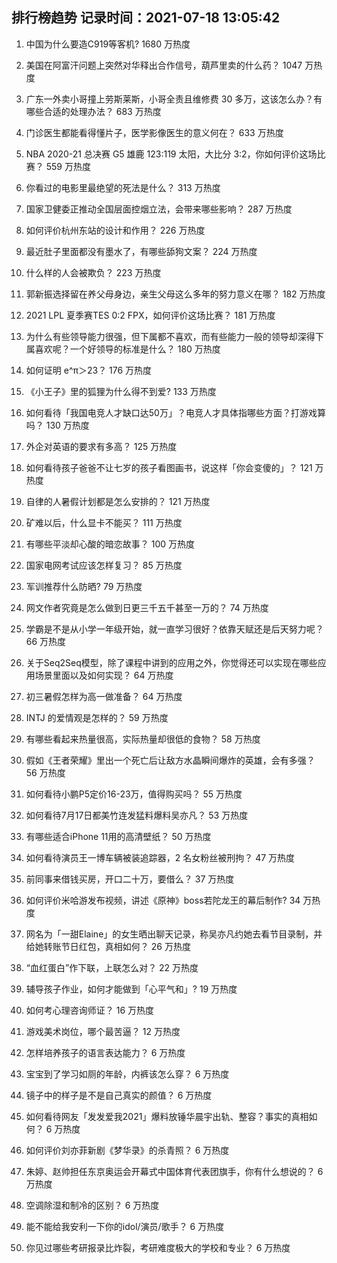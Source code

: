 
## 排行榜趋势 记录时间：2021-07-18 13:05:42
  
  1. 中国为什么要造C919等客机? 1680 万热度
    
  2. 美国在阿富汗问题上突然对华释出合作信号，葫芦里卖的什么药？ 1047 万热度
    
  3. 广东一外卖小哥撞上劳斯莱斯，小哥全责且维修费 30 多万，这该怎么办？有哪些合适的处理办法？ 683 万热度
    
  4. 门诊医生都能看得懂片子，医学影像医生的意义何在？ 633 万热度
    
  5. NBA 2020-21 总决赛 G5 雄鹿 123:119 太阳，大比分 3:2，你如何评价这场比赛？ 559 万热度
    
  6. 你看过的电影里最绝望的死法是什么？ 313 万热度
    
  7. 国家卫健委正推动全国层面控烟立法，会带来哪些影响？ 287 万热度
    
  8. 如何评价杭州东站的设计和作用？ 226 万热度
    
  9. 最近肚子里面都没有墨水了，有哪些舔狗文案？ 224 万热度
    
  10. 什么样的人会被欺负？ 223 万热度
    
  11. 郭新振选择留在养父母身边，亲生父母这么多年的努力意义在哪？ 182 万热度
    
  12. 2021 LPL 夏季赛TES 0:2 FPX，如何评价这场比赛？ 181 万热度
    
  13. 为什么有些领导能力很强，但下属都不喜欢，而有些能力一般的领导却深得下属喜欢呢？一个好领导的标准是什么？ 180 万热度
    
  14. 如何证明 e^π＞23？ 176 万热度
    
  15. 《小王子》里的狐狸为什么得不到爱? 133 万热度
    
  16. 如何看待「我国电竞人才缺口达50万」？电竞人才具体指哪些方面？打游戏算吗？ 130 万热度
    
  17. 外企对英语的要求有多高？ 125 万热度
    
  18. 如何看待孩子爸爸不让七岁的孩子看图画书，说这样「你会变傻的」？ 121 万热度
    
  19. 自律的人暑假计划都是怎么安排的？ 121 万热度
    
  20. 矿难以后，什么显卡不能买？ 111 万热度
    
  21. 有哪些平淡却心酸的暗恋故事？ 100 万热度
    
  22. 国家电网考试应该怎样复习？ 85 万热度
    
  23. 军训推荐什么防晒? 79 万热度
    
  24. 网文作者究竟是怎么做到日更三千五千甚至一万的？ 74 万热度
    
  25. 学霸是不是从小学一年级开始，就一直学习很好？依靠天赋还是后天努力呢？ 66 万热度
    
  26. 关于Seq2Seq模型，除了课程中讲到的应用之外，你觉得还可以实现在哪些应用场景里面以及如何实现？ 64 万热度
    
  27. 初三暑假怎样为高一做准备？ 64 万热度
    
  28. INTJ 的爱情观是怎样的？ 59 万热度
    
  29. 有哪些看起来热量很高，实际热量却很低的食物？ 58 万热度
    
  30. 假如《王者荣耀》里出一个死亡后让敌方水晶瞬间爆炸的英雄，会有多强？ 56 万热度
    
  31. 如何看待小鹏P5定价16-23万，值得购买吗？ 55 万热度
    
  32. 如何看待7月17日都美竹连发猛料爆料吴亦凡？ 53 万热度
    
  33. 有哪些适合iPhone 11用的高清壁纸？ 50 万热度
    
  34. 如何看待演员王一博车辆被装追踪器，2 名女粉丝被刑拘？ 47 万热度
    
  35. 前同事来借钱买房，开口二十万，要借么？ 37 万热度
    
  36. 如何评价米哈游发布视频，讲述《原神》boss若陀龙王的幕后制作? 34 万热度
    
  37. 网名为「一甜Elaine」的女生晒出聊天记录，称吴亦凡约她去看节目录制，并给她转账节日红包，真相如何？ 26 万热度
    
  38. “血红蛋白”作下联，上联怎么对？ 22 万热度
    
  39. 辅导孩子作业，如何才能做到「心平气和」? 19 万热度
    
  40. 如何考心理咨询师证？ 16 万热度
    
  41. 游戏美术岗位，哪个最苦逼？ 12 万热度
    
  42. 怎样培养孩子的语言表达能力？ 6 万热度
    
  43. 宝宝到了学习如厕的年龄，内裤该怎么穿？ 6 万热度
    
  44. 镜子中的样子是不是自己真实的颜值？ 6 万热度
    
  45. 如何看待网友「发发爱我2021」爆料放锤华晨宇出轨、整容？事实的真相如何？ 6 万热度
    
  46. 如何评价刘亦菲新剧《梦华录》的杀青照？ 6 万热度
    
  47. 朱婷、赵帅担任东京奥运会开幕式中国体育代表团旗手，你有什么想说的？ 6 万热度
    
  48. 空调除湿和制冷的区别？ 6 万热度
    
  49. 能不能给我安利一下你的idol/演员/歌手？ 6 万热度
    
  50. 你见过哪些考研报录比炸裂，考研难度极大的学校和专业？ 6 万热度
    
